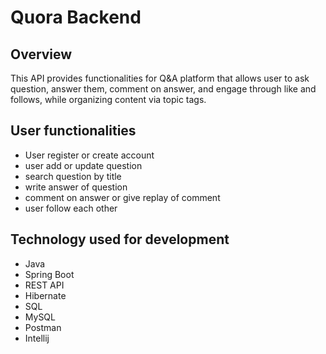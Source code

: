# Quora Backend 

## Overview 
This API provides functionalities for Q&A platform that allows user to ask question, answer them, comment on answer, and engage through like and follows, while organizing content via topic tags.

## User functionalities 
* User register or create account
* user add or update question 
* search question by title 
* write answer of question 
* comment on answer or give replay of comment
* user follow each other 

## Technology used for development 
* Java
* Spring Boot
* REST API
* Hibernate 
* SQL
* MySQL
* Postman
* Intellij

